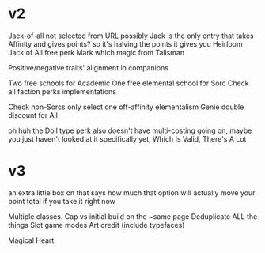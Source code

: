 # v2

Jack-of-all not selected from URL
possibly Jack is the only entry that takes Affinity and gives points? so it's halving the points it gives you
Heirloom
Jack of All free perk
Mark which magic from Talisman

Positive/negative traits' alignment in companions

Two free schools for Academic
One free elemental school for Sorc
Check all faction perks implementations

Check non-Sorcs only select one off-affinity elementalism
Genie double discount for All

oh huh the Doll type perk also doesn't have multi-costing going on, maybe you just haven't looked at it specifically yet, Which Is Valid, There's A Lot

# v3

an extra little box on that says how much that option will actually move your point total if you take it right now

Multiple classes.
Cap vs initial build on the ~same page
Deduplicate ALL the things
Slot game modes
Art credit (include typefaces)

Magical Heart
